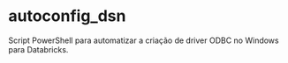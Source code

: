 # autoconfig_dsn
Script PowerShell para automatizar a criação de driver ODBC no Windows para Databricks.

